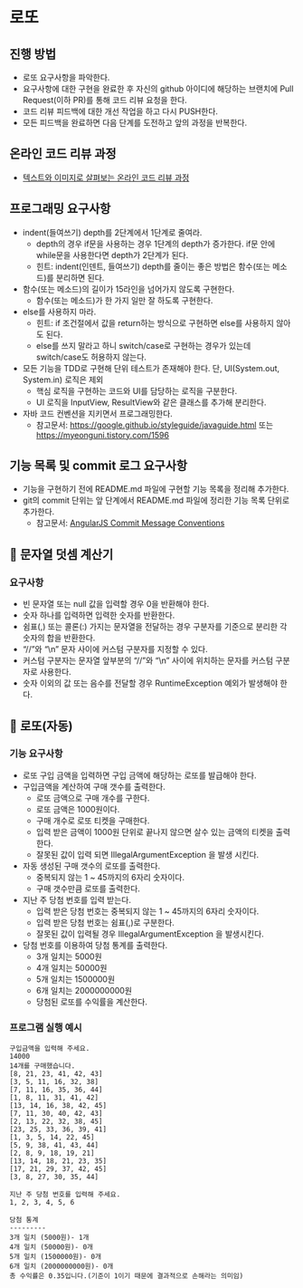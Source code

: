 # 로또
## 진행 방법
* 로또 요구사항을 파악한다.
* 요구사항에 대한 구현을 완료한 후 자신의 github 아이디에 해당하는 브랜치에 Pull Request(이하 PR)를 통해 코드 리뷰 요청을 한다.
* 코드 리뷰 피드백에 대한 개선 작업을 하고 다시 PUSH한다.
* 모든 피드백을 완료하면 다음 단계를 도전하고 앞의 과정을 반복한다.

## 온라인 코드 리뷰 과정
* [텍스트와 이미지로 살펴보는 온라인 코드 리뷰 과정](https://github.com/next-step/nextstep-docs/tree/master/codereview)

## 프로그래밍 요구사항
* indent(들여쓰기) depth를 2단계에서 1단계로 줄여라. 
  * depth의 경우 if문을 사용하는 경우 1단계의 depth가 증가한다. if문 안에 while문을 사용한다면 depth가 2단계가 된다.
  * 힌트: indent(인덴트, 들여쓰기) depth를 줄이는 좋은 방법은 함수(또는 메소드)를 분리하면 된다.
* 함수(또는 메소드)의 길이가 15라인을 넘어가지 않도록 구현한다.
  * 함수(또는 메소드)가 한 가지 일만 잘 하도록 구현한다.
* else를 사용하지 마라.
  *  힌트: if 조건절에서 값을 return하는 방식으로 구현하면 else를 사용하지 않아도 된다.
  *  else를 쓰지 말라고 하니 switch/case로 구현하는 경우가 있는데 switch/case도 허용하지 않는다.
* 모든 기능을 TDD로 구현해 단위 테스트가 존재해야 한다. 단, UI(System.out, System.in) 로직은 제외
  * 핵심 로직을 구현하는 코드와 UI를 담당하는 로직을 구분한다.
  * UI 로직을 InputView, ResultView와 같은 클래스를 추가해 분리한다.
* 자바 코드 컨벤션을 지키면서 프로그래밍한다.
  * 참고문서: https://google.github.io/styleguide/javaguide.html 또는 https://myeonguni.tistory.com/1596

## 기능 목록 및 commit 로그 요구사항
* 기능을 구현하기 전에 README.md 파일에 구현할 기능 목록을 정리해 추가한다.
* git의 commit 단위는 앞 단계에서 README.md 파일에 정리한 기능 목록 단위로 추가한다.
  * 참고문서: [AngularJS Commit Message Conventions](https://gist.github.com/stephenparish/9941e89d80e2bc58a153)

## 🚀 문자열 덧셈 계산기
### 요구사항
* 빈 문자열 또는 null 값을 입력할 경우 0을 반환해야 한다.
* 숫자 하나를 입력하면 입력한 숫자를 반환한다.
* 쉼표(,) 또는 콜론(:) 가지는 문자열을 전달하는 경우 구분자를 기준으로 분리한 각 숫자의 합을 반환한다.
* “//”와 “\n” 문자 사이에 커스텀 구분자를 지정할 수 있다.
* 커스텀 구분자는 문자열 앞부분의 “//”와 “\n” 사이에 위치하는 문자를 커스텀 구분자로 사용한다.
* 숫자 이외의 값 또는 음수를 전달할 경우 RuntimeException 예외가 발생해야 한다.

## 🚀 로또(자동)
### 기능 요구사항
* 로또 구입 금액을 입력하면 구입 금액에 해당하는 로또를 발급해야 한다.
* 구입금액을 계산하여 구매 갯수를 출력한다.
  * 로또 금액으로 구매 개수를 구한다.
  * 로또 금액은 1000원이다.
  * 구매 개수로 로또 티켓을 구매한다.
  * 입력 받은 금액이 1000원 단위로 끝나지 않으면 살수 있는 금액의 티켓을 출력한다.  
  * 잘못된 값이 입력 되면 IllegalArgumentException 을 발생 시킨다.
* 자동 생성된 구매 갯수의 로또를 출력한다.
  * 중복되지 않는 1 ~ 45까지의 6자리 숫자이다.
  * 구매 갯수만큼 로또를 출력한다.
* 지난 주 당첨 번호를 입력 받는다.
  * 입력 받은 당첨 번호는 중복되지 않는 1 ~ 45까지의 6자리 숫자이다.
  * 입력 받은 당첨 번호는 쉼표(,)로 구분한다.
  * 잘못된 값이 입력될 경우 IllegalArgumentException 을 발생시킨다.
* 당첨 번호를 이용하여 당첨 통계를 출력한다.
  * 3개 일치는 5000원
  * 4개 일치는 50000원
  * 5개 일치는 1500000원
  * 6개 일치는 2000000000원
  * 당첨된 로또를 수익률을 계산한다.

### 프로그램 실행 예시
```
구입금액을 입력해 주세요.
14000
14개를 구매했습니다.
[8, 21, 23, 41, 42, 43]
[3, 5, 11, 16, 32, 38]
[7, 11, 16, 35, 36, 44]
[1, 8, 11, 31, 41, 42]
[13, 14, 16, 38, 42, 45]
[7, 11, 30, 40, 42, 43]
[2, 13, 22, 32, 38, 45]
[23, 25, 33, 36, 39, 41]
[1, 3, 5, 14, 22, 45]
[5, 9, 38, 41, 43, 44]
[2, 8, 9, 18, 19, 21]
[13, 14, 18, 21, 23, 35]
[17, 21, 29, 37, 42, 45]
[3, 8, 27, 30, 35, 44]

지난 주 당첨 번호를 입력해 주세요.
1, 2, 3, 4, 5, 6

당첨 통계
---------
3개 일치 (5000원)- 1개
4개 일치 (50000원)- 0개
5개 일치 (1500000원)- 0개
6개 일치 (2000000000원)- 0개
총 수익률은 0.35입니다.(기준이 1이기 때문에 결과적으로 손해라는 의미임)
```